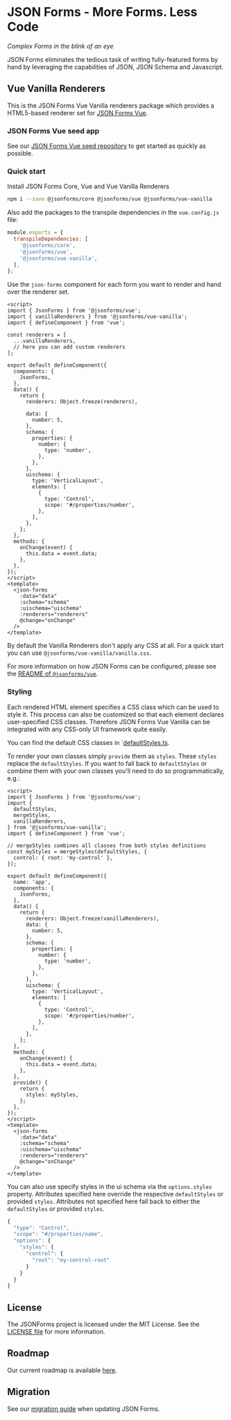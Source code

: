 # JSON Forms - More Forms. Less Code

_Complex Forms in the blink of an eye_

JSON Forms eliminates the tedious task of writing fully-featured forms by hand by leveraging the capabilities of JSON, JSON Schema and Javascript.

## Vue Vanilla Renderers

This is the JSON Forms Vue Vanilla renderers package which provides a HTML5-based renderer set for [JSON Forms Vue](https://github.com/eclipsesource/jsonforms/blob/master/packages/vue).

### JSON Forms Vue seed app

See our [JSON Forms Vue seed repository](https://github.com/eclipsesource/jsonforms-vue-seed) to get started as quickly as possible.

### Quick start

Install JSON Forms Core, Vue and Vue Vanilla Renderers

```bash
npm i --save @jsonforms/core @jsonforms/vue @jsonforms/vue-vanilla
```

Also add the packages to the transpile dependencies in the `vue.config.js` file:

```js
module.exports = {
  transpileDependencies: [
    '@jsonforms/core',
    '@jsonforms/vue',
    '@jsonforms/vue-vanilla',
  ],
};
```

Use the `json-forms` component for each form you want to render and hand over the renderer set.

```vue
<script>
import { JsonForms } from '@jsonforms/vue';
import { vanillaRenderers } from '@jsonforms/vue-vanilla';
import { defineComponent } from 'vue';

const renderers = [
  ...vanillaRenderers,
  // here you can add custom renderers
];

export default defineComponent({
  components: {
    JsonForms,
  },
  data() {
    return {
      renderers: Object.freeze(renderers),

      data: {
        number: 5,
      },
      schema: {
        properties: {
          number: {
            type: 'number',
          },
        },
      },
      uischema: {
        type: 'VerticalLayout',
        elements: [
          {
            type: 'Control',
            scope: '#/properties/number',
          },
        ],
      },
    };
  },
  methods: {
    onChange(event) {
      this.data = event.data;
    },
  },
});
</script>
<template>
  <json-forms
    :data="data"
    :schema="schema"
    :uischema="uischema"
    :renderers="renderers"
    @change="onChange"
  />
</template>
```

By default the Vanilla Renderers don't apply any CSS at all.
For a quick start you can use `@jsonforms/vue-vanilla/vanilla.css`.

For more information on how JSON Forms can be configured, please see the [README of `@jsonforms/vue`](../vue/README.md).

### Styling

Each rendered HTML element specifies a CSS class which can be used to style it.
This process can also be customized so that each element declares user-specified CSS classes.
Therefore JSON Forms Vue Vanilla can be integrated with any CSS-only UI framework quite easily.

You can find the default CSS classes in `[defaultStyles.ts](src/styles/defaultStyles.ts).

To render your own classes simply `provide` them as `styles`.
These `styles` replace the `defaultStyles`.
If you want to fall back to `defaultStyles` or combine them with your own classes you'll need to do so programmatically, e.g.:

```vue
<script>
import { JsonForms } from '@jsonforms/vue';
import {
  defaultStyles,
  mergeStyles,
  vanillaRenderers,
} from '@jsonforms/vue-vanilla';
import { defineComponent } from 'vue';

// mergeStyles combines all classes from both styles definitions
const myStyles = mergeStyles(defaultStyles, {
  control: { root: 'my-control' },
});

export default defineComponent({
  name: 'app',
  components: {
    JsonForms,
  },
  data() {
    return {
      renderers: Object.freeze(vanillaRenderers),
      data: {
        number: 5,
      },
      schema: {
        properties: {
          number: {
            type: 'number',
          },
        },
      },
      uischema: {
        type: 'VerticalLayout',
        elements: [
          {
            type: 'Control',
            scope: '#/properties/number',
          },
        ],
      },
    };
  },
  methods: {
    onChange(event) {
      this.data = event.data;
    },
  },
  provide() {
    return {
      styles: myStyles,
    };
  },
});
</script>
<template>
  <json-forms
    :data="data"
    :schema="schema"
    :uischema="uischema"
    :renderers="renderers"
    @change="onChange"
  />
</template>
```

You can also use specify styles in the ui schema via the `options.styles` property.
Attributes specified here override the respective `defaultStyles` or provided `styles`.
Attributes not specified here fall back to either the `defaultStyles` or provided `styles`.

```js
{
  "type": "Control",
  "scope": "#/properties/name",
  "options": {
    "styles": {
      "control": {
        "root": "my-control-root"
      }
    }
  }
}
```

## License

The JSONForms project is licensed under the MIT License. See the [LICENSE file](https://github.com/eclipsesource/jsonforms/blob/master/LICENSE) for more information.

## Roadmap

Our current roadmap is available [here](https://github.com/eclipsesource/jsonforms/blob/master/ROADMAP.md).

## Migration

See our [migration guide](https://github.com/eclipsesource/jsonforms/blob/master/MIGRATION.md) when updating JSON Forms.
